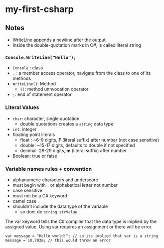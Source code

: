 # my-first-csharp

## Notes

- WriteLine appends a newline after the output
- Inside the double-quotation marks in C#, is called literal string

### `Console.WriteLine("Hello");`

- `Console` : class
- `.` : a member access operator, navigate from the class to one of its methods
- `WriteLine()`: Method
  - `()`: method unnvocation operator
- `;`: end of statement operator

### Literal Values

- `char`: character, single quotation
  - double quotations creates a `string` data type
- `int`: integer
- floating point literals
  - float : ~6-9 digits, **F** (literal suffix) after number (not case sensitive)
  - double: ~15-17 digits, defaults to double if not specified
  - decimal: 28-29 digits, **m** (literal suffix) after number
- Boolean: true or false

### Variable names rules + convention

- alphanumeric characters and underscore
- must begin with \_ or alphabetical letter not number
- case sensitive
- must not be a C# keyword
- camel case
- shouldn't include the data type of the variable
  - so dont do `string strValue`

The var keyword tells the C# compiler that the data type is implied by the assigned value. Using var requires an assignment or there will be error.

```
var message = "Hello world!"; // so its implied that var is a string
message = 10.703m; // this would throw an error
```
